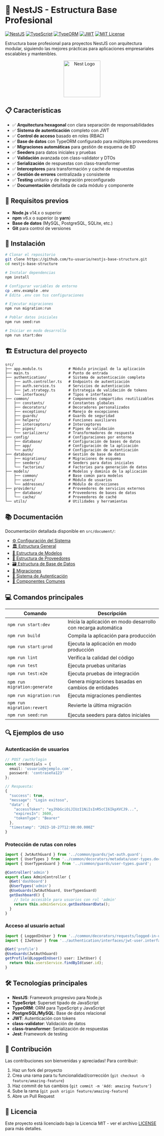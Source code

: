 # 🚀 NestJS - Estructura Base Profesional

[![NestJS](https://img.shields.io/badge/NestJS-8.x-E0234E.svg?style=flat-square&logo=nestjs)](https://nestjs.com/)
[![TypeScript](https://img.shields.io/badge/TypeScript-4.x-3178C6.svg?style=flat-square&logo=typescript)](https://www.typescriptlang.org/)
[![TypeORM](https://img.shields.io/badge/TypeORM-0.3.x-FE0902.svg?style=flat-square)](https://typeorm.io/)
[![JWT](https://img.shields.io/badge/JWT-Auth-000000.svg?style=flat-square&logo=json-web-tokens)](https://jwt.io/)
[![MIT License](https://img.shields.io/badge/License-MIT-green.svg?style=flat-square)](LICENSE)

Estructura base profesional para proyectos NestJS con arquitectura modular, siguiendo las mejores prácticas para aplicaciones empresariales escalables y mantenibles.

<p align="center">
  <img src="https://nestjs.com/img/logo-small.svg" width="120" alt="Nest Logo" />
</p>

## 📋 Características

- ✅ **Arquitectura hexagonal** con clara separación de responsabilidades
- ✅ **Sistema de autenticación** completo con JWT
- ✅ **Control de acceso** basado en roles (RBAC)
- ✅ **Base de datos** con TypeORM configurado para múltiples proveedores
- ✅ **Migraciones automáticas** para gestión de esquema de BD
- ✅ **Seeders** para datos iniciales y pruebas
- ✅ **Validación** avanzada con class-validator y DTOs
- ✅ **Serialización** de respuestas con class-transformer
- ✅ **Interceptores** para transformación y caché de respuestas
- ✅ **Gestión de errores** centralizada y consistente
- ✅ **Testing** unitario y de integración preconfigurado
- ✅ **Documentación** detallada de cada módulo y componente

## 🔧 Requisitos previos

- **Node.js** v14.x o superior
- **npm** v6.x o superior (o **yarn**)
- **Base de datos** (MySQL, PostgreSQL, SQLite, etc.)
- **Git** para control de versiones

## 🚀 Instalación

```bash
# Clonar el repositorio
git clone https://github.com/tu-usuario/nestjs-base-structure.git
cd nestjs-base-structure

# Instalar dependencias
npm install

# Configurar variables de entorno
cp .env.example .env
# Edita .env con tus configuraciones

# Ejecutar migraciones
npm run migration:run

# Poblar datos iniciales
npm run seed:run

# Iniciar en modo desarrollo
npm run start:dev
```

## 🏗️ Estructura del proyecto

```
src/
├── app.module.ts            # Módulo principal de la aplicación
├── main.ts                  # Punto de entrada
├── authentication/          # Sistema de autenticación completo
│   ├── auth.controller.ts   # Endpoints de autenticación
│   ├── auth.service.ts      # Servicios de autenticación
│   ├── jwt.strategy.ts      # Estrategia de validación de tokens
│   └── interfaces/          # Tipos e interfaces
├── common/                  # Componentes compartidos reutilizables
│   ├── constants/           # Constantes globales
│   ├── decorators/          # Decoradores personalizados
│   ├── exceptions/          # Manejo de excepciones
│   ├── guards/              # Guards de seguridad
│   ├── helpers/             # Funciones auxiliares
│   ├── interceptors/        # Interceptores
│   ├── pipes/               # Pipes de validación
│   └── serializers/         # Transformadores de respuesta
├── config/                  # Configuraciones por entorno
│   ├── database/            # Configuración de bases de datos
│   ├── app/                 # Configuración de la aplicación
│   └── auth/                # Configuración de autenticación
├── database/                # Gestión de base de datos
│   ├── migrations/          # Migraciones de esquema
│   ├── seeders/             # Seeders para datos iniciales
│   └── factories/           # Factories para generación de datos
├── models/                  # Modelos y dominio de la aplicación
│   ├── common/              # Base común para modelos
│   ├── users/               # Módulo de usuarios
│   └── addresses/           # Módulo de direcciones
├── providers/               # Proveedores de servicios externos
│   ├── database/            # Proveedores de bases de datos
│   └── cache/               # Proveedores de caché
└── utils/                   # Utilidades y herramientas
```

## 📚 Documentación

Documentación detallada disponible en `src/document/`:

- [⚙️ Configuración del Sistema](src/document/configuracion-sistema.md)
- [🏛️ Estructura General](src/document/estructura-general.md)
- [🧩 Estructura de Modelos](src/document/estructura-modelos.md)
- [🔌 Estructura de Proveedores](src/document/providers-estructura.md)
- [🗃️ Estructura de Base de Datos](src/document/database-estructura.md)
- [🔄 Migraciones](src/document/database-migraciones.md)
- [🔐 Sistema de Autenticación](src/document/authentication.md)
- [🧰 Componentes Comunes](src/document/common.md)

## 💻 Comandos principales

| Comando | Descripción |
|---------|-------------|
| `npm run start:dev` | Inicia la aplicación en modo desarrollo con recarga automática |
| `npm run build` | Compila la aplicación para producción |
| `npm run start:prod` | Ejecuta la aplicación en modo producción |
| `npm run lint` | Verifica la calidad del código |
| `npm run test` | Ejecuta pruebas unitarias |
| `npm run test:e2e` | Ejecuta pruebas de integración |
| `npm run migration:generate` | Genera migraciones basadas en cambios de entidades |
| `npm run migration:run` | Ejecuta migraciones pendientes |
| `npm run migration:revert` | Revierte la última migración |
| `npm run seed:run` | Ejecuta seeders para datos iniciales |

## 🔍 Ejemplos de uso

### Autenticación de usuarios

```typescript
// POST /auth/login
const credentials = {
  email: 'usuario@ejemplo.com',
  password: 'contraseña123'
};

// Respuesta:
{
  "success": true,
  "message": "Login exitoso",
  "data": {
    "accessToken": "eyJhbGciOiJIUzI1NiIsInR5cCI6IkpXVCJ9...",
    "expiresIn": 3600,
    "tokenType": "Bearer"
  },
  "timestamp": "2023-10-27T12:00:00.000Z"
}
```

### Protección de rutas con roles

```typescript
import { JwtAuthGuard } from '../common/guards/jwt-auth.guard';
import { UserTypes } from '../common/decorators/metadata/user-types.decorator';
import { UserTypesGuard } from '../common/guards/user-types.guard';

@Controller('admin')
export class AdminController {
  @Get('dashboard')
  @UserTypes('admin')
  @UseGuards(JwtAuthGuard, UserTypesGuard)
  getDashboard() {
    // Solo accesible para usuarios con rol 'admin'
    return this.adminService.getDashboardData();
  }
}
```

### Acceso al usuario actual

```typescript
import { LoggedInUser } from '../common/decorators/requests/logged-in-user.decorator';
import { IJwtUser } from '../authentication/interfaces/jwt-user.interface';

@Get('profile')
@UseGuards(JwtAuthGuard)
getProfile(@LoggedInUser() user: IJwtUser) {
  return this.usersService.findById(user.id);
}
```

## 🛠️ Tecnologías principales

- **NestJS**: Framework progresivo para Node.js
- **TypeScript**: Superset tipado de JavaScript
- **TypeORM**: ORM para TypeScript y JavaScript
- **PostgreSQL/MySQL**: Base de datos relacional
- **JWT**: Autenticación con tokens
- **class-validator**: Validación de datos
- **class-transformer**: Serialización de respuestas
- **Jest**: Framework de testing

## 🤝 Contribución

Las contribuciones son bienvenidas y apreciadas! Para contribuir:

1. Haz un fork del proyecto
2. Crea una rama para tu funcionalidad/corrección (`git checkout -b feature/amazing-feature`)
3. Haz commit de tus cambios (`git commit -m 'Add: amazing feature'`)
4. Sube la rama (`git push origin feature/amazing-feature`)
5. Abre un Pull Request

## 📄 Licencia

Este proyecto está licenciado bajo la Licencia MIT - ver el archivo [LICENSE](LICENSE) para más detalles.

